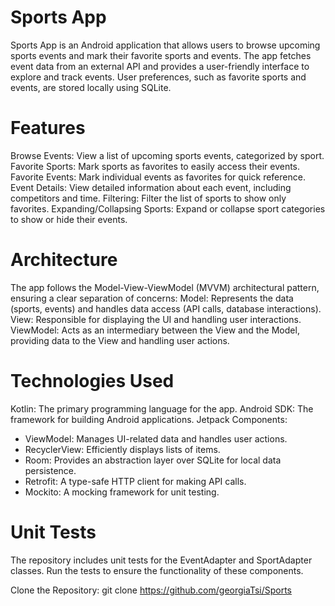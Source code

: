 # Sports App #

Sports App is an Android application that allows users to browse upcoming sports events and mark their favorite sports and events. 
The app fetches event data from an external API and provides a user-friendly interface to explore and track events.
User preferences, such as favorite sports and events, are stored locally using SQLite.

# Features #
Browse Events: View a list of upcoming sports events, categorized by sport.
Favorite Sports: Mark sports as favorites to easily access their events.
Favorite Events: Mark individual events as favorites for quick reference.
Event Details: View detailed information about each event, including competitors and time.
Filtering: Filter the list of sports to show only favorites.
Expanding/Collapsing Sports: Expand or collapse sport categories to show or hide their events.

# Architecture #
The app follows the Model-View-ViewModel (MVVM) architectural pattern, ensuring a clear separation of concerns:
Model: Represents the data (sports, events) and handles data access (API calls, database interactions).
View: Responsible for displaying the UI and handling user interactions.
ViewModel: Acts as an intermediary between the View and the Model, providing data to the View and handling user actions.

# Technologies Used #
Kotlin: The primary programming language for the app.
Android SDK: The framework for building Android applications.
Jetpack Components:
 - ViewModel: Manages UI-related data and handles user actions.
 - RecyclerView: Efficiently displays lists of items.
 - Room: Provides an abstraction layer over SQLite for local data persistence.
 - Retrofit: A type-safe HTTP client for making API calls.
 - Mockito: A mocking framework for unit testing.

# Unit Tests #
The repository includes unit tests for the EventAdapter and SportAdapter classes.
Run the tests to ensure the functionality of these components.
  
Clone the Repository: git clone https://github.com/georgiaTsi/Sports